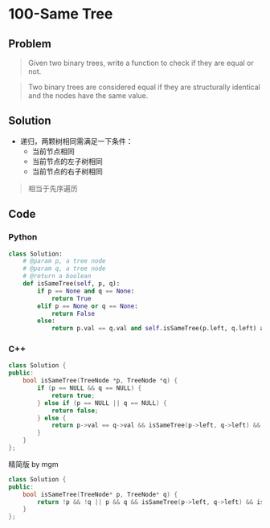 # 100-Same Tree

## Problem

> Given two binary trees, write a function to check if they are equal or not.

> Two binary trees are considered equal if they are structurally identical and the nodes have the same value.

## Solution

- 递归，两颗树相同需满足一下条件：
	- 当前节点相同
	- 当前节点的左子树相同
	- 当前节点的右子树相同

> 相当于先序遍历

## Code

### Python

```python
class Solution:
    # @param p, a tree node
    # @param q, a tree node
    # @return a boolean
    def isSameTree(self, p, q):
        if p == None and q == None:
            return True
        elif p == None or q == None:
            return False
        else:
            return p.val == q.val and self.isSameTree(p.left, q.left) and self.isSameTree(p.right, q.right)
```

### C++

```cpp
class Solution {
public:
    bool isSameTree(TreeNode *p, TreeNode *q) {
        if (p == NULL && q == NULL) {
            return true;
        } else if (p == NULL || q == NULL) {
            return false;
        } else {
            return p->val == q->val && isSameTree(p->left, q->left) && isSameTree(p->right, q->right);
        }
    }
};
```

精简版 by mgm

```cpp
class Solution {
public:
    bool isSameTree(TreeNode* p, TreeNode* q) {
        return !p && !q || p && q && isSameTree(p->left, q->left) && isSameTree(p->right, q->right) && p->val == q->val;
    }
};
```
